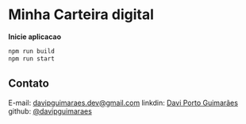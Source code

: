 # Minha Carteira digital

**Inicie aplicacao**

```bash
npm run build
npm run start
```

## Contato

E-mail: [davipguimaraes.dev@gmail.com](maiolto:davipguimaraes.dev@gmail.com)
linkdin: [Davi Porto Guimarães](https://www.linkedin.com/in/davi-porto-guimar%C3%A3es-49004810b/)
github: [@davipguimaraes](https://github.com/davipguimaraes)

